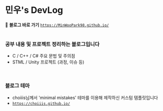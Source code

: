 # 민우's DevLog

📎 **블로그 바로 가기**
[`https://MinWooPark98.github.io/`](https://MinWooPark98.github.io/)
<br/><br/>

### 공부 내용 및 프로젝트 정리하는 블로그입니다
- C / C++ / C# 주요 문법 및 주의점
- STML / Unity 프로젝트 (과정, 이슈 등)
<br/>

### 블로그 테마
- choiiis님께서 'minimal mistakes' 테마를 이용해 제작하신 커스텀 템플릿입니다
- [`https://choiiis.github.io/`](https://choiiis.github.io/)
